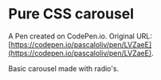 # Pure CSS carousel

A Pen created on CodePen.io. Original URL: [https://codepen.io/pascaloliv/pen/LVZaeE](https://codepen.io/pascaloliv/pen/LVZaeE).

Basic carousel made with radio's.
